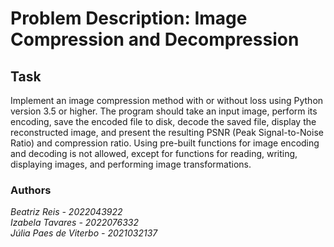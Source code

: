 # Problem Description: Image Compression and Decompression

## Task
Implement an image compression method with or without loss using Python version 3.5 or higher. The program should take an input image, perform its encoding, save the encoded file to disk, decode the saved file, display the reconstructed image, and present the resulting PSNR (Peak Signal-to-Noise Ratio) and compression ratio. Using pre-built functions for image encoding and decoding is not allowed, except for functions for reading, writing, displaying images, and performing image transformations.

### Authors
*Beatriz Reis - 2022043922<br>Izabela Tavares - 2022076332<br>Júlia Paes de Viterbo - 2021032137*
